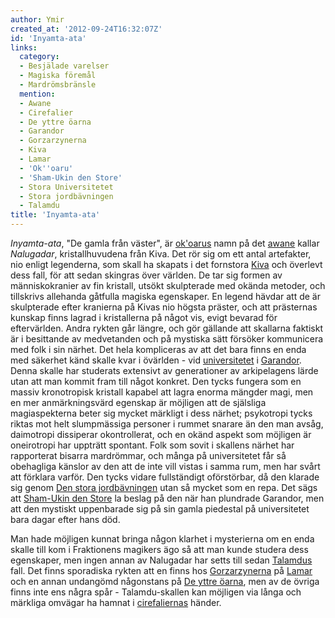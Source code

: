 ```yaml
---
author: Ymir
created_at: '2012-09-24T16:32:07Z'
id: 'Inyamta-ata'
links:
  category:
  - Besjälade varelser
  - Magiska föremål
  - Mardrömsbränsle
  mention:
  - Awane
  - Cirefalier
  - De yttre öarna
  - Garandor
  - Gorzarzynerna
  - Kiva
  - Lamar
  - 'Ok''oaru'
  - 'Sham-Ukin den Store'
  - Stora Universitetet
  - Stora jordbävningen
  - Talamdu
title: 'Inyamta-ata'
---
```


*Inyamta-ata*, "De gamla från väster", är [ok'oarus] namn på det [awane] kallar *Nalugadar*,
kristallhuvudena från Kiva. Det rör sig om ett antal artefakter, nio enligt legenderna, som skall ha
skapats i det fornstora [Kiva] och överlevt dess fall, för att sedan skingras över världen. De tar
sig formen av människokranier av fin kristall, utsökt skulpterade med okända metoder, och tillskrivs
allehanda gåtfulla magiska egenskaper. En legend hävdar att de är skulpterade efter kranierna på
Kivas nio högsta präster, och att prästernas kunskap finns lagrad i kristallerna på något vis, evigt
bevarad för eftervärlden. Andra rykten går längre, och gör gällande att skallarna faktiskt är i
besittande av medvetanden och på mystiska sätt försöker kommunicera med folk i sin närhet. Det hela
kompliceras av att det bara finns en enda med säkerhet känd skalle kvar i övärlden - vid
[universitetet] i [Garandor]. Denna skalle har studerats extensivt av generationer av arkipelagens
lärde utan att man kommit fram till något konkret. Den tycks fungera som en massiv kronotropisk
kristall kapabel att lagra enorma mängder magi, men en mer anmärkningsvärd egenskap är möjligen att
de själsliga magiaspekterna beter sig mycket märkligt i dess närhet; psykotropi tycks riktas mot
helt slumpmässiga personer i rummet snarare än den man avsåg, daimotropi dissiperar okontrollerat,
och en okänd aspekt som möjligen är oneirotropi har uppträtt spontant. Folk som sovit i skallens
närhet har rapporterat bisarra mardrömmar, och många på universitetet får så obehagliga känslor av
den att de inte vill vistas i samma rum, men har svårt att förklara varför. Den tycks vidare
fullständigt oförstörbar, då den klarade sig genom [Den stora jordbävningen] utan så mycket som en
repa. Det sägs att [Sham-Ukin den Store] la beslag på den när han plundrade Garandor, men att den
mystiskt uppenbarade sig på sin gamla piedestal på universitetet bara dagar efter hans död.

Man hade möjligen kunnat bringa någon klarhet i mysterierna om en enda skalle till kom i Fraktionens
magikers ägo så att man kunde studera dess egenskaper, men ingen annan av Nalugadar har setts till
sedan [Talamdus] fall. Det finns sporadiska rykten att en finns hos [Gorzarzynerna] på [Lamar] och
en annan undangömd någonstans på [De yttre öarna], men av de övriga finns inte ens några spår -
Talamdu-skallen kan möjligen via långa och märkliga omvägar ha hamnat i [cirefaliernas] händer. 

  [ok'oarus]: Okoaru
  [awane]: Awane
  [Kiva]: Kiva
  [universitetet]: Stora_Universitetet
  [Garandor]: Garandor
  [Den stora jordbävningen]: Stora_jordbävningen
  [Sham-Ukin den Store]: Sham-Ukin_den_Store
  [Talamdus]: Talamdu
  [Gorzarzynerna]: Gorzarzynerna
  [Lamar]: Lamar
  [De yttre öarna]: De_yttre_öarna
  [cirefaliernas]: Cirefalier